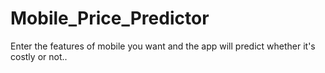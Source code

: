 # Mobile_Price_Predictor
Enter the features of mobile you want and the app will predict whether it's costly or not..
